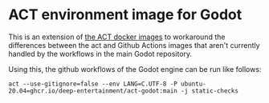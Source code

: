 # ACT environment image for Godot

This is an extension of [the ACT docker images](https://github.com/catthehacker/docker_images) to workaround the differences between the act and Github Actions images that aren't currently handled by the workflows in the main Godot repository.

Using this, the github workflows of the Godot engine can be run like follows:

    act --use-gitignore=false --env LANG=C.UTF-8 -P ubuntu-20.04=ghcr.io/deep-entertainment/act-godot:main -j static-checks
